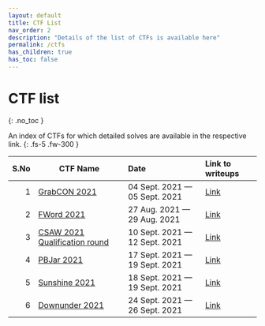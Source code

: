 ```yaml
---
layout: default
title: CTF List
nav_order: 2
description: "Details of the list of CTFs is available here"
permalink: /ctfs
has_children: true
has_toc: false
---
```


# CTF list
{: .no_toc }

An index of CTFs for which detailed solves are available in the respective link.
{: .fs-5 .fw-300 }

| S.No | CTF Name                                                        | Date                          | Link to writeups         |
| ---: | --------------------------------------------------------------- | :---------------------------- | :----------------------- |
|    1 | [GrabCON 2021](https://ctftime.org/event/1353)                  | 04 Sept. 2021 — 05 Sept. 2021 | [Link](ctfs/grabcon21)   |
|    2 | [FWord 2021](https://ctftime.org/event/1405)                    | 27 Aug. 2021 — 29 Aug. 2021   | [Link](ctfs/fword21)     |
|    3 | [CSAW 2021 Qualification round](https://ctftime.org/event/1315) | 10 Sept. 2021 — 12 Sept. 2021 | [Link](ctfs/csaw21)      |
|    4 | [PBJar 2021](https://ctftime.org/event/1430)                    | 17 Sept. 2021 — 19 Sept. 2021 | [Link](ctfs/pbjar21)     |
|    5 | [Sunshine 2021](https://ctftime.org/event/1441)                 | 18 Sept. 2021 — 19 Sept. 2021 | [Link](ctfs/sunshine21)  |
|    6 | [Downunder 2021](https://ctftime.org/event/1312)                | 24 Sept. 2021 — 26 Sept. 2021 | [Link](ctfs/downunder21) |